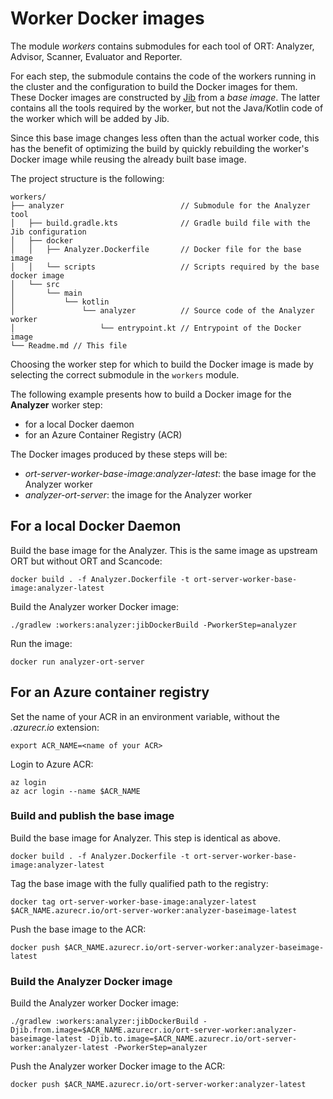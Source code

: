 # Worker Docker images

The module *workers* contains submodules for each tool of ORT: Analyzer, Advisor, Scanner, Evaluator and Reporter.

For each step, the submodule contains the code of the workers running in the cluster and the configuration to build the Docker images for them.
These Docker images are constructed by [Jib](https://github.com/GoogleContainerTools/jib) from a *base image*. The latter contains all the tools required by the worker, but not the Java/Kotlin code of the worker which will be added by Jib.

Since this base image changes less often than the actual worker code, this has the benefit of optimizing the build by quickly rebuilding the worker's Docker image while reusing the already built base image.

The project structure is the following:

```
workers/
├── analyzer                          // Submodule for the Analyzer tool
│   ├── build.gradle.kts              // Gradle build file with the Jib configuration
│   ├── docker
│   │   ├── Analyzer.Dockerfile       // Docker file for the base image
│   │   └── scripts                   // Scripts required by the base docker image
│   └── src
│       └── main
│           └── kotlin
│               └── analyzer          // Source code of the Analyzer worker
│                   └── entrypoint.kt // Entrypoint of the Docker image
└── Readme.md // This file
```

Choosing the worker step for which to build the Docker image is made by
selecting the correct submodule in the `workers` module.

The following example presents how to build a Docker image for the **Analyzer** worker step:
 * for a local Docker daemon
 * for an Azure Container Registry (ACR)

The Docker images produced by these steps will be:
* *ort-server-worker-base-image:analyzer-latest*: the base image for the Analyzer worker
* *analyzer-ort-server*: the image for the Analyzer worker

## For a local Docker Daemon

Build the base image for the Analyzer. This is the same image as upstream ORT but without ORT and Scancode:

```docker build . -f Analyzer.Dockerfile -t ort-server-worker-base-image:analyzer-latest```

Build the Analyzer worker Docker image:

```./gradlew :workers:analyzer:jibDockerBuild -PworkerStep=analyzer```

Run the image:

```docker run analyzer-ort-server```

## For an Azure container registry

Set the name of your ACR in an environment variable, without the *.azurecr.io* extension:

```export ACR_NAME=<name of your ACR>```

Login to Azure ACR:

```
az login
az acr login --name $ACR_NAME
```

### Build and publish the base image

Build the base image for Analyzer. This step is identical as above.

```docker build . -f Analyzer.Dockerfile -t ort-server-worker-base-image:analyzer-latest```

Tag the base image with the fully qualified path to the registry:

```docker tag ort-server-worker-base-image:analyzer-latest $ACR_NAME.azurecr.io/ort-server-worker:analyzer-baseimage-latest```

Push the base image to the ACR:

```docker push $ACR_NAME.azurecr.io/ort-server-worker:analyzer-baseimage-latest```

### Build the Analyzer Docker image

Build the Analyzer worker Docker image:

```./gradlew :workers:analyzer:jibDockerBuild -Djib.from.image=$ACR_NAME.azurecr.io/ort-server-worker:analyzer-baseimage-latest -Djib.to.image=$ACR_NAME.azurecr.io/ort-server-worker:analyzer-latest -PworkerStep=analyzer```

Push the Analyzer worker Docker image to the ACR:

```docker push $ACR_NAME.azurecr.io/ort-server-worker:analyzer-latest```
